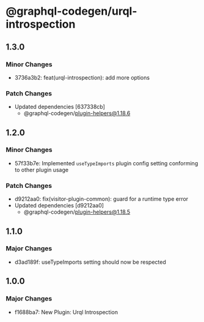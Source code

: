 # @graphql-codegen/urql-introspection

## 1.3.0

### Minor Changes

- 3736a3b2: feat(urql-introspection): add more options

### Patch Changes

- Updated dependencies [637338cb]
  - @graphql-codegen/plugin-helpers@1.18.6

## 1.2.0

### Minor Changes

- 57f33b7e: Implemented `useTypeImports` plugin config setting conforming to other plugin usage

### Patch Changes

- d9212aa0: fix(visitor-plugin-common): guard for a runtime type error
- Updated dependencies [d9212aa0]
  - @graphql-codegen/plugin-helpers@1.18.5

## 1.1.0

### Major Changes

- d3ad189f: useTypeImports setting should now be respected

## 1.0.0

### Major Changes

- f1688ba7: New Plugin: Urql Introspection
